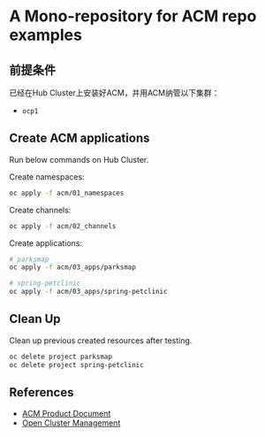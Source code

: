 # A Mono-repository for ACM repo examples

## 前提条件

已经在Hub Cluster上安装好ACM，并用ACM纳管以下集群：
- `ocp1`

## Create ACM applications

Run below commands on Hub Cluster.

Create namespaces:
```bash
oc apply -f acm/01_namespaces
```

Create channels:
```bash
oc apply -f acm/02_channels
```

Create applications:
```bash
# parksmap
oc apply -f acm/03_apps/parksmap

# spring-petclinic
oc apply -f acm/03_apps/spring-petclinic
```

## Clean Up

Clean up previous created resources after testing.
```bash
oc delete project parksmap
oc delete project spring-petclinic
```

## References

- [ACM Product Document](https://access.redhat.com/documentation/en-us/red_hat_advanced_cluster_management_for_kubernetes/2.5)
- [Open Cluster Management](https://open-cluster-management.io/)
